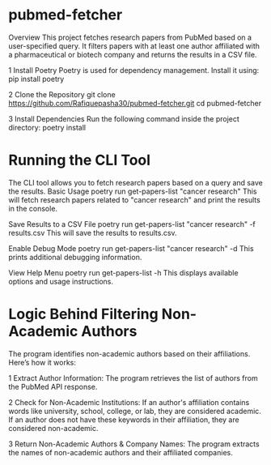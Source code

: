 # pubmed-fetcher
Overview
This project fetches research papers from PubMed based on a user-specified query. It filters papers with at least one author affiliated with a pharmaceutical or biotech company and returns the results in a CSV file.

1 Install Poetry
Poetry is used for dependency management. Install it using:
pip install poetry

2 Clone the Repository
git clone https://github.com/Rafiquepasha30/pubmed-fetcher.git
cd pubmed-fetcher

3 Install Dependencies
Run the following command inside the project directory:
poetry install

# Running the CLI Tool

The CLI tool allows you to fetch research papers based on a query and save the results.
Basic Usage
poetry run get-papers-list "cancer research"
This will fetch research papers related to "cancer research" and print the results in the console.

Save Results to a CSV File
poetry run get-papers-list "cancer research" -f results.csv
This will save the results to results.csv.

Enable Debug Mode
poetry run get-papers-list "cancer research" -d
This prints additional debugging information.

View Help Menu
poetry run get-papers-list -h
This displays available options and usage instructions.

# Logic Behind Filtering Non-Academic Authors

The program identifies non-academic authors based on their affiliations. Here’s how it works:

1 Extract Author Information:
The program retrieves the list of authors from the PubMed API response.

2 Check for Non-Academic Institutions:
If an author's affiliation contains words like university, school, college, or lab, they are considered academic.
If an author does not have these keywords in their affiliation, they are considered non-academic.

3 Return Non-Academic Authors & Company Names:
The program extracts the names of non-academic authors and their affiliated companies.

